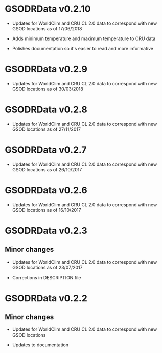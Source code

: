 
# GSODRData v0.2.10
- Updates for WorldClim and CRU CL 2.0 data to correspond with new GSOD
locations as of 17/06/2018

- Adds minimum temperature and maximum temperature to CRU data

- Polishes documentation so it's easier to read and more informative

# GSODRData v0.2.9
- Updates for WorldClim and CRU CL 2.0 data to correspond with new GSOD
locations as of 30/03/2018

# GSODRData v0.2.8
- Updates for WorldClim and CRU CL 2.0 data to correspond with new GSOD
locations as of 27/11/2017

# GSODRData v0.2.7
- Updates for WorldClim and CRU CL 2.0 data to correspond with new GSOD
locations as of 26/10/2017

# GSODRData v0.2.6
- Updates for WorldClim and CRU CL 2.0 data to correspond with new GSOD
locations as of 16/10/2017

# GSODRData v0.2.3

## Minor changes

- Updates for WorldClim and CRU CL 2.0 data to correspond with new GSOD
locations as of 23/07/2017

- Corrections in DESCRIPTION file

# GSODRData v0.2.2

## Minor changes

- Updates for WorldClim and CRU CL 2.0 data to correspond with new GSOD
locations

- Updates to documentation

